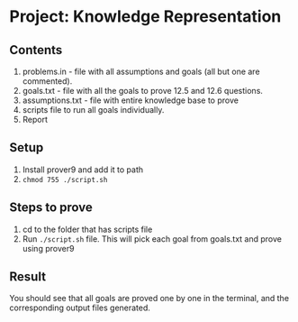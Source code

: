 # Project: Knowledge Representation

## Contents

1. problems.in - file with all assumptions and goals (all but one are commented).
2. goals.txt - file with all the goals to prove 12.5 and 12.6 questions.
3. assumptions.txt - file with entire knowledge base to prove
4. scripts file to run all goals individually.
5. Report

## Setup

1. Install prover9 and add it to path
2. `chmod 755 ./script.sh`

## Steps to prove

1. cd to the folder that has scripts file
2. Run `./script.sh` file. This will pick each goal from goals.txt and prove using prover9

## Result

You should see that all goals are proved one by one in the terminal, and the corresponding output files generated.
